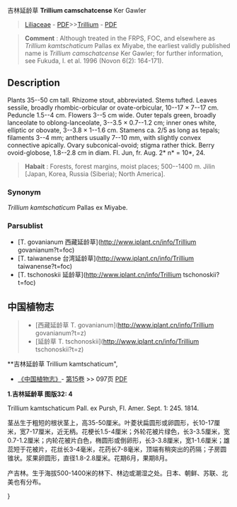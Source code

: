 吉林延龄草 **Trillium camschatcense** Ker Gawler

> [Liliaceae](http://www.iplant.cn/info/Liliaceae?t=foc) - [PDF](http://www.iplant.cn/foc/pdf/Liliaceae.pdf)>>[Trillium](http://www.iplant.cn/info/Trillium?t=foc) - [PDF](http://www.iplant.cn/foc/pdf/Trillium.pdf)


> **Comment** : 
> Although treated in the FRPS, FOC, and elsewhere as *Trillium kamtschaticum* Pallas ex Miyabe, the earliest validly published name is *Trillium camschatcense* Ker Gawler; for further information, see Fukuda, I. et al. 1996 (Novon 6(2): 164-171).

## Description

Plants 35--50 cm tall. Rhizome stout, abbreviated. Stems tufted. Leaves sessile, broadly rhombic-orbicular or ovate-orbicular, 10--17 × 7--17 cm. Peduncle 1.5--4 cm. Flowers 3--5 cm wide. Outer tepals green, broadly lanceolate to oblong-lanceolate, 3--3.5 × 0.7--1.2 cm; inner ones white, elliptic or obovate, 3--3.8 × 1--1.6 cm. Stamens ca. 2/5 as long as tepals; filaments 3--4 mm; anthers usually 7--10 mm, with slightly convex connective apically. Ovary subconical-ovoid; stigma rather thick. Berry ovoid-globose, 1.8--2.8 cm in diam. Fl. Jun, fr. Aug. 2* n* = 10*, 24.


> **Habait** : 
> Forests, forest margins, moist places; 500--1400 m. Jilin [Japan, Korea, Russia (Siberia); North America].

### Synonym
*Trillium kamtschaticum* Pallas ex Miyabe.



### Parsublist

* [T.  govanianum  西藏延龄草](http://www.iplant.cn/info/Trillium govanianum?t=foc)
* [T.  taiwanense  台湾延龄草](http://www.iplant.cn/info/Trillium taiwanense?t=foc)
* [T.  tschonoskii  延龄草](http://www.iplant.cn/info/Trillium tschonoskii?t=foc)

## 中国植物志

> * [西藏延龄草  T.  govanianum](http://www.iplant.cn/info/Trillium govanianum?t=z)
> * [延龄草  T.  tschonoskii](http://www.iplant.cn/info/Trillium tschonoskii?t=z)


**吉林延龄草 Trillium kamtschaticum",



* [《中国植物志》](http://www.iplant.cn/frps)- [第15卷](http://www.iplant.cn/frps/vol/15) >> 097页 [PDF](http://www.iplant.cn/frps/pdf/15/097.pdf)


**1.吉林延龄草 图版32: 4**

Trillium kamtschaticum Pall. ex Pursh, Fl. Amer. Sept. 1: 245. 1814.

茎丛生于粗短的根状茎上，高35-50厘米。叶菱状扁圆形或卵圆形，长10-17厘米，宽7-17厘米，近无柄。花梗长1.5-4厘米；外轮花被片绿色，长3-3.5厘米，宽0.7-1.2厘米；内轮花被片白色，椭圆形或倒卵形，长3-3.8厘米，宽1-1.6厘米；雄蕊短于花被片，花丝长3-4毫米，花药长7-8毫米，顶端有稍突出的药隔；子房圆锥状。浆果卵圆形，直径1.8-2.8厘米。花期6月，果期8月。

产吉林。生于海拔500-1400米的林下、林边或潮湿之处。日本、朝鲜、苏联、北美也有分布。



}